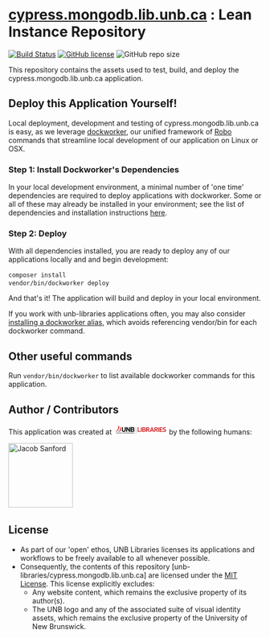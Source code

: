 # [cypress.mongodb.lib.unb.ca](https://cypress.mongodb.lib.unb.ca/) : Lean Instance Repository
[![Build Status](https://github.com/unb-libraries/cypress.mongodb.lib.unb.ca/actions/workflows/deployment-workflow.yaml/badge.svg?branch=prod)](https://github.com/unb-libraries/cypress.mongodb.lib.unb.ca/actions/workflows/deployment-workflow.yaml)
[![GitHub license](https://img.shields.io/github/license/unb-libraries/cypress.mongodb.lib.unb.ca)](https://github.com/unb-libraries/cypress.mongodb.lib.unb.ca/blob/prod/LICENSE)
![GitHub repo size](https://img.shields.io/github/repo-size/unb-libraries/cypress.mongodb.lib.unb.ca?label=lean%20repo%20size)

This repository contains the assets used to test, build, and deploy the cypress.mongodb.lib.unb.ca application.

## Deploy this Application Yourself!
Local deployment, development and testing of cypress.mongodb.lib.unb.ca is easy, as we leverage [dockworker](https://github.com/unb-libraries/dockworker), our unified framework of [Robo](https://robo.li/) commands that streamline local development of our application on Linux or OSX.

### Step 1: Install Dockworker's Dependencies
In your local development environment, a minimal number of 'one time' dependencies are required to deploy applications with dockworker. Some or all of these may already be installed in your environment; see the list of dependencies and installation instructions [here](https://github.com/unb-libraries/dockworker/blob/4.x/docs/prerequisites.md).

### Step 2: Deploy
With all dependencies installed, you are ready to deploy any of our applications locally and and begin development:

```
composer install
vendor/bin/dockworker deploy
```

And that's it! The application will build and deploy in your local environment.

If you work with unb-libraries applications often, you may also consider [installing a dockworker alias](https://gist.github.com/JacobSanford/1448fece856be371060d0f16ccb1b194), which avoids referencing vendor/bin for each dockworker command.

## Other useful commands
Run ```vendor/bin/dockworker``` to list available dockworker commands for this application.

## Author / Contributors
This application was created at [![UNB Libraries](https://github.com/unb-libraries/assets/raw/master/unblibbadge.png "UNB Libraries")](https://lib.unb.ca) by the following humans:

<a href="https://github.com/JacobSanford"><img src="https://avatars.githubusercontent.com/u/244894?v=3" title="Jacob Sanford" width="128" height="128"></a>

## License
- As part of our 'open' ethos, UNB Libraries licenses its applications and workflows to be freely available to all whenever possible.
- Consequently, the contents of this repository [unb-libraries/cypress.mongodb.lib.unb.ca] are licensed under the [MIT License](http://opensource.org/licenses/mit-license.html). This license explicitly excludes:
   - Any website content, which remains the exclusive property of its author(s).
   - The UNB logo and any of the associated suite of visual identity assets, which remains the exclusive property of the University of New Brunswick.

